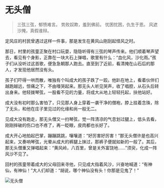 # 无头僧

> 三弦三弦，郁愤难言。
> 势败奴欺，羞到佛前。
> 忧困忧困，仇生于恩。
> 风遮沙掩，真假谁辩。

定风庄的村民曾遇过这样一件事，那是发生在黄风山刚刮起怪风之时。

那日，村里的孩童正聚在村口玩耍，隐隐听得有三弦的琴声传来。他们顺着琴声望去，看见有个身影，正靠在一块大石上弹唱，歌里有什么：“血化风，沙化雨。”孩子们从没听过这首歌，便急急朝那人跑去。直至到了近前，看清掩在山石后的那人，才发现他居然没有头。

孩子们吓得一哄而散，唯独有个叫成大的孩子跌了一跤。他趴在地上，看着伙伴们越跑越远，惊痛之下，不由嚎哭起来。那无头人听见哭声，收了唱腔，从石头后转出身来。他轻拨琴弦，一股看不见的力量，将成大从地上轻轻托起，扶他站好。

成大没有初时那么害怕了，只见那人身上穿着一袭干净的僧袍，脖上挂着念珠，除了无头，和他在庄子里见过的化缘和尚一般无二。

见成大没有跑走，那无头僧又一扫琴弦，觉一阵清凉的气息划过腿上，低头去看，刚刚摔破的伤口也不疼了，再一眨眼，皮肉都也长好了。

成大开心地拍起巴掌，蹦蹦跳跳，嚷嚷道：“好厉害好厉害！”那无头僧许是也高兴起来，又奏响琴弦，光晕从成大的裤腿上抹过，那裤子便就如新的一般了。其后，那无头僧重又弹唱起来：“黄风岭，八百里，曾是关外富饶地……”须臾，化成一阵风沙不见了。

回村的孩童带着成大的父母回来寻他，只见成大指着风沙，兴奋地喊道：“有神仙，有神仙！”大人们却道：“胡说，哪个神仙没有头！你那是见鬼了！”

![无头僧](/image-20240828220523518.png)
